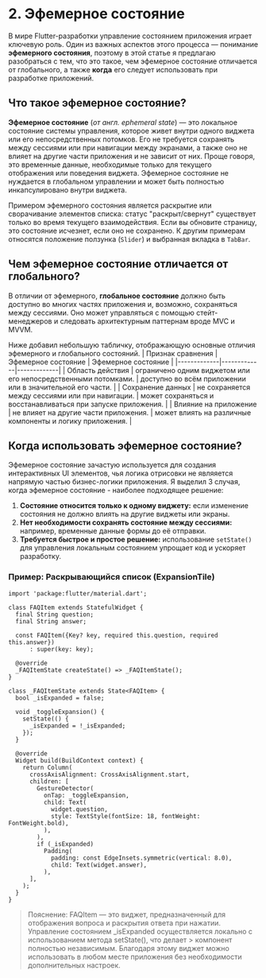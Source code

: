 # 2. Эфемерное состояние #

В мире Flutter-разработки управление состоянием приложения играет ключевую роль. Один из важных аспектов этого процесса — понимание __эфемерного состояния__, поэтому в этой статье я предлагаю разобраться с тем, что это такое, чем эфемерное состояние отличается от глобального, а также __когда__ его следует использовать при разработке приложений.

## Что такое эфемерное состояние? ##
__Эфемерное состояние__ (_от англ. ephemeral state_) — это локальное состояние системы управления, которое живет внутри одного виджета или его непосредственных потомков. Его не требуется сохранять между сессиями или при навигации между экранами, а также оно не влияет на другие части приложения и не зависит от них. Проще говоря, это временные данные, необходимые только для текущего отображения или поведения виджета. Эфемерное состояние не нуждается в глобальном управлении и может быть полностью инкапсулировано внутри виджета.

Примером эфемерного состояния является раскрытие или сворачивание элементов списка: статус "раскрыт/свернут" существует только во время текущего взаимодействия. Если вы обновите страницу, это состояние исчезнет, если оно не сохранено. К другим примерам относятся положение ползунка (`Slider`) и выбранная вкладка в `TabBar`.

## Чем эфемерное состояние отличается от глобального? ##
В отличии от эфемерного, __глобальное состояние__ должно быть доступно во многих частях приложения и, возможно, сохраняться между сессиями. Оно может управляться с помощью стейт-менеджеров и следовать архитектурным паттернам вроде MVC и MVVM.

Ниже добавил небольшую табличку, отображающую основные отличия эфемерного и глобального состояний.
| Признак сравнения | Эфемерное состояние | Эфемерное состояние |
|-------------|-------------|-------------|
| Область действия | ограничено одним виджетом или его непосредственными потомками. | доступно во всём приложении или в значительной его части. |
| Сохранение данных | не сохраняется между сессиями или при навигации. | может сохраняться и восстанавливаться при запуске приложения. |
| Влияние на приложение | не влияет на другие части приложения. | может влиять на различные компоненты и логику приложения.    |

## Когда использовать эфемерное состояние? ##
Эфемерное состояние зачастую используется для создания интерактивных UI элементов, чья логика отрисовки не являяется напрямую частью бизнес-логики приложения. Я выделил 3 случая, когда эфемерное состояние - наиболее подходящее решение:
1. __Состояние относится только к одному виджету:__ если изменение состояния не должно влиять на другие виджеты или экраны.
2. __Нет необходимости сохранять состояние между сессиями:__ например, временные данные формы до её отправки.
3. __Требуется быстрое и простое решение:__ использование `setState()` для управления локальным состоянием упрощает код и ускоряет разработку.

### Пример: Раскрывающийся список (ExpansionTile) ###
```
import 'package:flutter/material.dart';

class FAQItem extends StatefulWidget {
  final String question;
  final String answer;

  const FAQItem({Key? key, required this.question, required this.answer})
      : super(key: key);

  @override
  _FAQItemState createState() => _FAQItemState();
}

class _FAQItemState extends State<FAQItem> {
  bool _isExpanded = false;

  void _toggleExpansion() {
    setState(() {
      _isExpanded = !_isExpanded;
    });
  }

  @override
  Widget build(BuildContext context) {
    return Column(
      crossAxisAlignment: CrossAxisAlignment.start,
      children: [
        GestureDetector(
          onTap: _toggleExpansion,
          child: Text(
            widget.question,
            style: TextStyle(fontSize: 18, fontWeight: FontWeight.bold),
          ),
        ),
        if (_isExpanded)
          Padding(
            padding: const EdgeInsets.symmetric(vertical: 8.0),
            child: Text(widget.answer),
          ),
      ],
    );
  }
}
```
> Пояснение: FAQItem — это виджет, предназначенный для отображения вопроса и раскрытия ответа при нажатии. Управление состоянием _isExpanded осуществляется локально с использованием метода setState(), что делает > компонент полностью независимым. Благодаря этому виджет можно использовать в любом месте приложения без необходимости дополнительных настроек.
